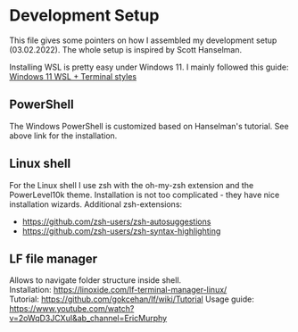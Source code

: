 # Development Setup 

This file gives some pointers on how I assembled my development setup (03.02.2022). The whole setup is inspired by Scott Hanselman.

Installing WSL is pretty easy under Windows 11. I mainly followed this guide: [Windows 11 WSL + Terminal styles](https://www.youtube.com/watch?v=VT2L1SXFq9U&ab_channel=ScottHanselman)

## PowerShell

The Windows PowerShell is customized based on Hanselman's tutorial. See above link for the installation.

## Linux shell

For the Linux shell I use zsh with the oh-my-zsh extension and the PowerLevel10k theme. Installation is not too complicated - they have nice installation wizards.
Additional zsh-extensions:
- https://github.com/zsh-users/zsh-autosuggestions
- https://github.com/zsh-users/zsh-syntax-highlighting

## LF file manager
Allows to navigate folder structure inside shell.  
Installation: https://linoxide.com/lf-terminal-manager-linux/  
Tutorial: https://github.com/gokcehan/lf/wiki/Tutorial
Usage guide: https://www.youtube.com/watch?v=2oWqD3JCXuI&ab_channel=EricMurphy


